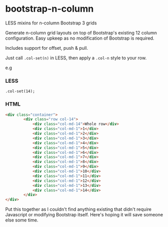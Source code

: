 bootstrap-n-column
=====================

LESS mixins for n-column Bootstrap 3 grids

Generate n-column grid layouts on top of Bootstrap's existing 12 column configuration. Easy upkeep as no modification of Bootstrap is required.

Includes support for offset, push & pull.

Just call `.col-set(n)` in LESS, then apply a `.col-n` style to your row.

e.g

### LESS
`.col-set(14);`

### HTML
```html
<div class="container">
	    <div class="row col-14">
	    	<div class="col-md-14">Whole row</div>
	        <div class="col-md-1">1</div>
	        <div class="col-md-1">2</div>
	        <div class="col-md-1">3</div>
	        <div class="col-md-1">4</div>
	        <div class="col-md-1">5</div>
	        <div class="col-md-1">6</div>
	        <div class="col-md-1">7</div>
	        <div class="col-md-1">8</div>
	        <div class="col-md-1">9</div>
	        <div class="col-md-1">10</div>
	        <div class="col-md-1">11</div>
	        <div class="col-md-1">12</div>
	        <div class="col-md-1">13</div>
	        <div class="col-md-1">14</div>            
	    </div>
</div>
```

Put this together as I couldn't find anything existing that didn't require Javascript or modifying Bootstrap itself. Here's hoping it will save someone else some time.

